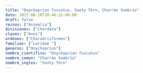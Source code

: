 ```yaml
---
title: "Onychoprion fuscatus, Sooty Tern, Charrán Sombrío"
date: 2017-08-18T20:46:32-06:00
draft: false
reinos: ["Animalia"]
divisiones: ["Chordata"]
clases: ["Aves"]
ordenes: ["Charadriiformes"]
familias: ["Laridae "]
generos: ["Onychoprion"]
nombre_cientifico: "Onychoprion fuscatus"
nombre_comun: "Charrán Sombrío"
nombre_ingles: "Sooty Tern"
---
```

